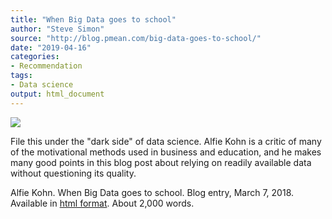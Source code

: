 ```yaml
---
title: "When Big Data goes to school"
author: "Steve Simon"
source: "http://blog.pmean.com/big-data-goes-to-school/"
date: "2019-04-16"
categories:
- Recommendation
tags:
- Data science
output: html_document
---
```


![](http://www.pmean.com/new-images/19/big-data-goes-to-school01.png)

<div class="notes">

File this under the "dark side" of data science. Alfie Kohn is a critic of many of the motivational methods used in business and education, and he makes many good points in this blog post about relying on readily available data without questioning its quality.

Alfie Kohn. When Big Data goes to school. Blog entry, March 7, 2018. Available in [html format][koh1]. About 2,000 words.

[koh1]: https://www.alfiekohn.org/blogs/big-data/

</div>


